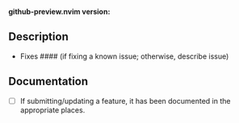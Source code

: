 **github-preview.nvim version:**

<!-- The release version or commit hash having the issue -->

## Description

-   Fixes #### (if fixing a known issue; otherwise, describe issue)

## Documentation

-   [ ] If submitting/updating a feature, it has been documented in the appropriate places.
